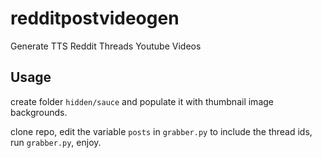 # redditpostvideogen
Generate TTS Reddit Threads Youtube Videos

## Usage

create folder `hidden/sauce` and populate it with thumbnail image backgrounds.

clone repo, edit the variable `posts` in `grabber.py` to include the thread ids, run `grabber.py`, enjoy.
